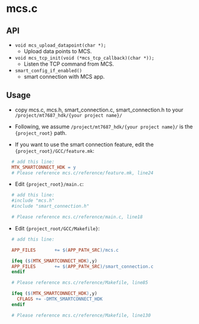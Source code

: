 # mcs.c

## API

* `void mcs_upload_datapoint(char *);`
  - Upload data points to MCS.
* `void mcs_tcp_init(void (*mcs_tcp_callback)(char *));`
  - Listen the TCP command from MCS.
* `smart_config_if_enabled()`
  - smart connection with MCS app.

## Usage

* copy mcs.c, mcs.h, smart_connection.c, smart_connection.h to your `/project/mt7687_hdk/{your project name}/`

* Following, we assume `/project/mt7687_hdk/{your project name}/` is the `{project_root}` path.

* If you want to use the smart connection feature, edit the `{project_root}/GCC/feature.mk`:

``` Makefile
  # add this line:
  MTK_SMARTCONNECT_HDK = y
  # Please reference mcs.c/reference/feature.mk, line24

```
* Edit `{project_root}/main.c`:

``` Makefile
  # add this line:
  #include "mcs.h"
  #include "smart_connection.h"

  # Please reference mcs.c/reference/main.c, line18
```

* Edit `{project_root/GCC/Makefile}`:

``` Makefile
  # add this line:

  APP_FILES       += $(APP_PATH_SRC)/mcs.c

  ifeq ($(MTK_SMARTCONNECT_HDK),y)
  APP_FILES       += $(APP_PATH_SRC)/smart_connection.c
  endif

  # Please reference mcs.c/reference/Makefile, line85

  ifeq ($(MTK_SMARTCONNECT_HDK),y)
    CFLAGS += -DMTK_SMARTCONNECT_HDK
  endif

  # Please reference mcs.c/reference/Makefile, line130
```
